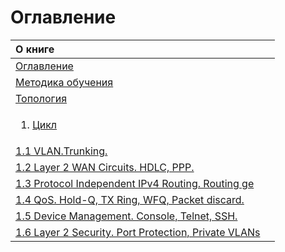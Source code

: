 # Оглавление

<table>
  <thead>
    <tr>
      <th style="text-align:left">О книге</th>
      <th style="text-align:left"></th>
    </tr>
  </thead>
  <tbody>
    <tr>
      <td style="text-align:left"><a href="https://ccie.gitbook.io/ccie/~/edit/drafts/-LSsGEtK1rIcAILdcDFe/oglavlenie">Оглавление</a>
      </td>
      <td style="text-align:left"></td>
    </tr>
    <tr>
      <td style="text-align:left"><a href="https://ccie.gitbook.io/ccie/~/edit/drafts/-LSsGEtK1rIcAILdcDFe/metodika-obucheniya">Методика обучения</a>
      </td>
      <td style="text-align:left"></td>
    </tr>
    <tr>
      <td style="text-align:left"><a href="https://ccie.gitbook.io/ccie/~/edit/drafts/-LSsGEtK1rIcAILdcDFe/topology">Топология</a>
      </td>
      <td style="text-align:left"></td>
    </tr>
    <tr>
      <td style="text-align:left">
        <ol>
          <li><a href="https://ccie.gitbook.io/ccie/cycle_1">Цикл</a>
          </li>
        </ol>
      </td>
      <td style="text-align:left"></td>
    </tr>
    <tr>
      <td style="text-align:left"><a href="https://ccie.gitbook.io/ccie/~/edit/drafts/-LSs8aTw0_GkSIeKMTia/cycle_1/1.1-vlan.trunking.">1.1 VLAN.Trunking.</a>
      </td>
      <td style="text-align:left"></td>
    </tr>
    <tr>
      <td style="text-align:left"><a href="https://ccie.gitbook.io/ccie/~/edit/drafts/-LSs8aTw0_GkSIeKMTia/cycle_1/1.2-layer-2-wan-circuits.-hdlc-ppp">1.2 Layer 2 WAN Circuits. HDLC, PPP.</a>
      </td>
      <td style="text-align:left"></td>
    </tr>
    <tr>
      <td style="text-align:left"><a href="https://ccie.gitbook.io/ccie/~/edit/drafts/-LSs8aTw0_GkSIeKMTia/cycle_1/1.3-protocol-independent-ipv4-routing.-routing-general">1.3 Protocol Independent IPv4 Routing. Routing ge</a>
      </td>
      <td style="text-align:left"></td>
    </tr>
    <tr>
      <td style="text-align:left"><a href="https://ccie.gitbook.io/ccie/~/edit/drafts/-LSs8aTw0_GkSIeKMTia/cycle_1/1.4-qos.-hold-q-tx-ring-wfq-packet-discard">1.4 QoS. Hold-Q, TX Ring, WFQ, Packet discard.</a>
      </td>
      <td style="text-align:left"></td>
    </tr>
    <tr>
      <td style="text-align:left"><a href="https://ccie.gitbook.io/ccie/~/edit/drafts/-LSs8aTw0_GkSIeKMTia/cycle_1/1.5-device-management.-console-telnet-ssh.">1.5 Device Management. Console, Telnet, SSH.</a>
      </td>
      <td style="text-align:left"></td>
    </tr>
    <tr>
      <td style="text-align:left"><a href="https://ccie.gitbook.io/ccie/~/edit/drafts/-LSs8aTw0_GkSIeKMTia/cycle_1/1.6-layer-2-security.-port-protection-private-vlans.">1.6 Layer 2 Security. Port Protection, Private VLANs</a>
      </td>
      <td style="text-align:left"></td>
    </tr>
  </tbody>
</table>